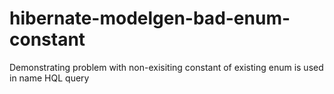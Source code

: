# hibernate-modelgen-bad-enum-constant
Demonstrating problem with non-exisiting constant of existing enum is used in name HQL query
